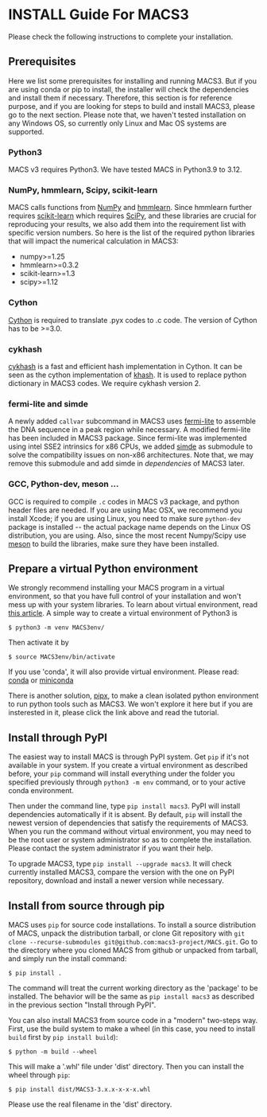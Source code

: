 # INSTALL Guide For MACS3

Please check the following instructions to complete your installation.

## Prerequisites

Here we list some prerequisites for installing and running MACS3. But
if you are using conda or pip to install, the installer will check the
dependencies and install them if necessary. Therefore, this section is
for reference purpose, and if you are looking for steps to build and
install MACS3, please go to the next section. Please note that, we
haven't tested installation on any Windows OS, so currently only Linux
and Mac OS systems are supported.

### Python3

MACS v3 requires Python3. We have tested MACS in Python3.9 to 3.12. 

### NumPy, hmmlearn, Scipy, scikit-learn

MACS calls functions from [NumPy](https://numpy.org/) and
[hmmlearn](https://hmmlearn.readthedocs.io/). Since hmmlearn further
requires [scikit-learn](https://scikit-learn.org/) which requires
[SciPy](https://scipy.org/), and these libraries are crucial for
reproducing your results, we also add them into the requirement list
with specific version numbers. So here is the list of the required
python libraries that will impact the numerical calculation in MACS3:

 - numpy>=1.25 
 - hmmlearn>=0.3.2
 - scikit-learn>=1.3
 - scipy>=1.12

### Cython

[Cython](http://cython.org/) is required to translate .pyx codes to .c
code. The version of Cython has to be >=3.0. 

### cykhash

[cykhash](https://github.com/realead/cykhash) is a fast and efficient
hash implementation in Cython. It can be seen as the cython
implementation of
[khash](https://github.com/attractivechaos/klib/blob/master/khash.h). It
is used to replace python dictionary in MACS3 codes. We require
cykhash version 2.

### fermi-lite and simde

A newly added `callvar` subcommand in MACS3 uses
[fermi-lite](https://github.com/lh3/fermi-lite) to assemble the DNA
sequence in a peak region while necessary. A modified fermi-lite has
been included in MACS3 package. Since fermi-lite was implemented using
intel SSE2 intrinsics for x86 CPUs, we added
[simde](https://github.com/simd-everywhere/simde) as submodule to
solve the compatibility issues on non-x86 architectures. Note that, we
may remove this submodule and add simde in *dependencies* of MACS3
later.

### GCC, Python-dev, meson ... 

GCC is required to compile `.c` codes in MACS v3 package, and python
header files are needed. If you are using Mac OSX, we recommend you
install Xcode; if you are using Linux, you need to make sure
`python-dev` package is installed -- the actual package name depends
on the Linux OS distribution, you are using. Also, since the most
recent Numpy/Scipy use [meson](https://mesonbuild.com/) to build the
libraries, make sure they have been installed.

## Prepare a virtual Python environment 

We strongly recommend installing your MACS program in a virtual
environment, so that you have full control of your installation and
won't mess up with your system libraries. To learn about virtual
environment, read [this
article](https://docs.python.org/3/library/venv.html). A simple way to
create a virtual environment of Python3 is

`$ python3 -m venv MACS3env/`

Then activate it by

`$ source MACS3env/bin/activate`

If you use 'conda', it will also provide virtual environment. Please
read:
[conda](https://docs.conda.io/projects/conda/en/latest/user-guide/getting-started.html)
or [miniconda](https://docs.conda.io/en/latest/miniconda.html)

There is another solution, [pipx](https://pipx.pypa.io/), to make a
clean isolated python environment to run python tools such as
MACS3. We won't explore it here but if you are insterested in it,
please click the link above and read the tutorial.

## Install through PyPI

The easiest way to install MACS is through PyPI system. Get `pip` if
it's not available in your system. If you create a virtual environment
as described before, your `pip` command will install everything under
the folder you specified previously through `python3 -m env` command,
or to your active conda environment. 

Then under the command line, type `pip install macs3`. PyPI will
install dependencies automatically if it is absent. By default, `pip`
will install the newest version of dependencies that satisfy the
requirements of MACS3. When you run the command without virtual
environment, you may need to be the root user or system administrator
so as to complete the installation. Please contact the system
administrator if you want their help.

To upgrade MACS3, type `pip install --upgrade macs3`. It will check
currently installed MACS3, compare the version with the one on PyPI
repository, download and install a newer version while necessary.

## Install from source through pip

MACS uses `pip` for source code installations. To install a source
distribution of MACS, unpack the distribution tarball, or clone Git
repository with `git clone --recurse-submodules
git@github.com:macs3-project/MACS.git`.  Go to the directory where you
cloned MACS from github or unpacked from tarball, and simply run the
install command:

 `$ pip install .`

The command will treat the current working directory as the 'package'
to be installed. The behavior will be the same as `pip install macs3`
as described in the previous section "Install through PyPI".

You can also install MACS3 from source code in a "modern" two-steps
way. First, use the build system to make a wheel (in this case, you
need to install `build` first by `pip install build`):

`$ python -m build --wheel`

This will make a '.whl' file under 'dist' directory. Then you can
install the wheel through `pip`:

`$ pip install dist/MACS3-3.x.x-x-x-x.whl`

Please use the real filename in the 'dist' directory.

